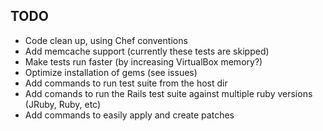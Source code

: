 TODO
----
* Code clean up, using Chef conventions
* Add memcache support (currently these tests are skipped)
* Make tests run faster (by increasing VirtualBox memory?)
* Optimize installation of gems (see issues)
* Add commands to run test suite from the host dir
* Add comands to run the Rails test suite against multiple ruby versions (JRuby, Ruby, etc)
* Add commands to easily apply and create patches